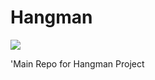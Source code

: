 # Hangman
![](https://github.com/aniruddhakj/Hangman/blob/master/images%20(1).jpeg)


'Main Repo for Hangman Project
